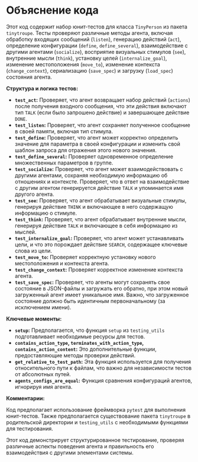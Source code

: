# Объяснение кода

Этот код содержит набор юнит-тестов для класса `TinyPerson` из пакета `tinytroupe`. Тесты проверяют различные методы агента, включая обработку входящих сообщений (`listen`), генерацию действий (`act`), определение конфигурации (`define`, `define_several`), взаимодействие с другими агентами (`socialize`),  восприятие визуальных стимулов (`see`), внутренние мысли (`think`), установку целей (`internalize_goal`), изменение местоположения (`move_to`), изменение контекста (`change_context`), сериализацию (`save_spec`) и загрузку (`load_spec`) состояния агента.

**Структура и логика тестов:**

* **`test_act`:** Проверяет, что агент возвращает набор действий (`actions`) после получения входного сообщения, что эти действия включают тип `TALK` (если было запрошено действие) и завершающее действие `DONE`.
* **`test_listen`:** Проверяет, что агент сохраняет полученное сообщение в своей памяти, включая тип стимула.
* **`test_define`:** Проверяет, что агент может корректно определить значение для параметра в своей конфигурации и изменить свой шаблон запроса для отражения этого нового значения.
* **`test_define_several`:**  Проверяет одновременное определение множественных параметров в группе.
* **`test_socialize`:**  Проверяет, что агент может взаимодействовать с другими агентами, сохраняя необходимую информацию об отношениях и контексте. Проверяет, что в ответ на взаимодействие с другим агентом генерируется действие `TALK` и упоминается имя другого агента.
* **`test_see`:**  Проверяет, что агент обрабатывает визуальные стимулы, генерируя действие `THINK` и включающее в него содержащую информацию о стимуле.
* **`test_think`:**  Проверяет, что агент обрабатывает внутренние мысли, генерируя действие `TALK` и включающее в себя информацию из мыслей.
* **`test_internalize_goal`:** Проверяет, что агент может устанавливать цели, и что это порождает действие `SEARCH`, содержащее ключевые слова из цели.
* **`test_move_to`:** Проверяет корректную установку нового местоположения и контекста агента.
* **`test_change_context`:** Проверяет корректное изменение контекста агента.
* **`test_save_spec`:** Проверяет, что агенты могут сохранять свое состояние в JSON-файлы и загружать его обратно,  при этом  новый загруженный агент имеет уникальное имя.  Важно, что загруженное состояние должно быть идентичным первоначальному (за исключением имени).

**Ключевые моменты:**

* **`setup`:**  Предполагается, что функция `setup` из `testing_utils` подготавливает необходимые ресурсы для тестов.
* **`contains_action_type`, `terminates_with_action_type`, `contains_action_content`:** Это дополнительные функции, предоставляющие методы проверки действий.
* **`get_relative_to_test_path`:** Эта функция используется для получения относительного пути к файлам, что важно для независимости тестов от абсолютных путей.
* **`agents_configs_are_equal`:**  Функция сравнения конфигураций агентов, игнорируя имя агента.


**Комментарии:**

Код предполагает использование фреймворка `pytest` для выполнения юнит-тестов.  Также предполагается существование пакета `tinytroupe` в родительской директории и  `testing_utils` с необходимыми функциями для тестирования.


Этот код демонстрирует структурированное тестирование, проверяя различные аспекты поведения агента и правильность его взаимодействия с другими элементами системы.